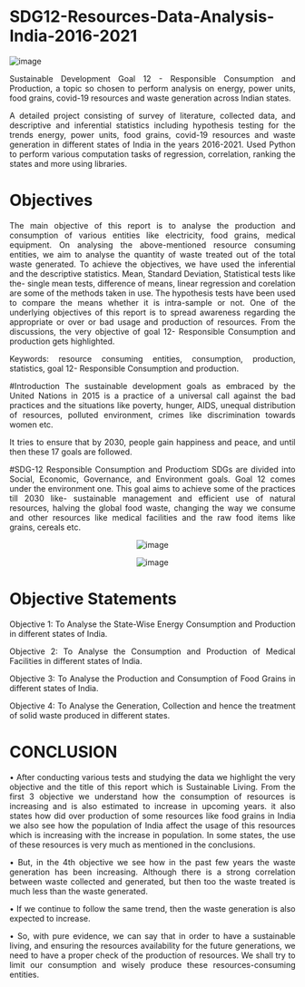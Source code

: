 #           SDG12-Resources-Data-Analysis-India-2016-2021
![image](https://github.com/user-attachments/assets/575c0411-cc2b-4688-92b9-ea04f533ebf8)

<div style="text-align: justify;">

Sustainable Development Goal 12 - Responsible Consumption and Production, a topic so chosen to perform analysis on energy, power units, food grains,  covid-19 resources and waste generation across Indian states.

A detailed project consisting of survey of literature, collected data, and descriptive and inferential statistics including hypothesis testing for the trends energy, power units, food grains,  covid-19 resources and waste generation in different states of India in the years 2016-2021. 
Used Python to perform various computation tasks of regression, correlation, ranking the states and more using libraries.  


#              Objectives
The main objective of this report is to analyse the production and consumption of 
various entities like electricity, food grains, medical equipment. On analysing the 
above-mentioned resource consuming entities, we aim to analyse the quantity of 
waste treated out of the total waste generated. To achieve the objectives, we have 
used the inferential and the descriptive statistics. Mean, Standard Deviation, 
Statistical tests like the- single mean tests, difference of means, linear regression 
and corelation are some of the methods taken in use. The hypothesis tests have 
been used to compare the means whether it is intra-sample or not. One of the 
underlying objectives of this report is to spread awareness regarding the 
appropriate or over or bad usage and production of resources. From the 
discussions, the very objective of goal 12- Responsible Consumption and 
production gets highlighted. 

Keywords: resource consuming entities, consumption, production, statistics, goal 
12- Responsible Consumption and production. 

#Introduction
The sustainable development goals as embraced by the United Nations in 2015 is 
a practice of a universal call against the bad practices and the situations like 
poverty, hunger, AIDS, unequal distribution of resources, polluted environment, 
crimes like discrimination towards women etc. 

It tries to ensure that by 2030, people gain happiness and peace, and until then 
these 17 goals are followed. 

#SDG-12 Responsible Consumption and Productiom
SDGs are divided into Social, Economic, Governance, and Environment goals. 
Goal 12 comes under the environment one. 
This goal aims to achieve some of the practices till 2030 like- sustainable 
management and efficient use of natural resources, halving the global food waste, 
changing the way we consume and other resources like medical facilities and the 
raw food items like grains, cereals etc. 

</div>

<div align="center">
 
 ![image](https://github.com/user-attachments/assets/abd20223-e440-41a4-972b-63546ea16a1f)
 
 ![image](https://github.com/user-attachments/assets/99f0d9ed-d78a-4d6e-b33f-d86324423d98)
 
</div>

<div style="text-align: justify;">


# Objective Statements
 
Objective 1: To Analyse the State-Wise Energy Consumption and Production in different states of India. 
 
Objective 2: To Analyse the Consumption and Production of Medical Facilities in different states of India. 
 
Objective 3: To Analyse the Production and Consumption of Food Grains in different states of India.
 
Objective 4: To Analyse the Generation, Collection and hence the treatment of solid waste produced in different states.

# CONCLUSION 
 
• After conducting various tests and studying the data we highlight the very 
objective and the title of this report which is Sustainable Living. From the first 3 
objective we understand how the consumption of resources is increasing and is 
also estimated to increase in upcoming years. it also states how did over 
production of some resources like food grains in India we also see how the 
population of India affect the usage of this resources which is increasing with the 
increase in population. In some states, the use of these resources is very much as 
mentioned in the conclusions. 
 
• But, in the 4th objective we see how in the past few years the waste generation has 
been increasing. Although there is a strong correlation between waste collected 
and generated, but then too the waste treated is much less than the waste 
generated.  
 
• If we continue to follow the same trend, then the waste generation is also expected 
to increase. 
 
• So, with pure evidence, we can say that in order to have a sustainable living, and 
ensuring the resources availability for the future generations, we need to have a 
proper check of the production of resources. We shall try to limit our consumption 
and wisely produce these resources-consuming entities. 


</div>
